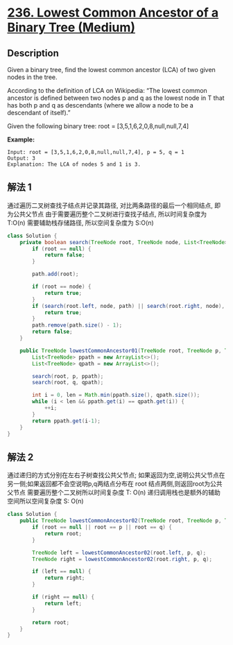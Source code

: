 # [236. Lowest Common Ancestor of a Binary Tree (Medium)](https://leetcode.com/problems/lowest-common-ancestor-of-a-binary-tree/)

## Description


Given a binary tree, find the lowest common ancestor (LCA) of two given nodes in the tree.

According to the definition of LCA on Wikipedia: “The lowest common ancestor is defined between two nodes p and q as the lowest node in T that has both p and q as descendants (where we allow a node to be a descendant of itself).”

Given the following binary tree:  root = [3,5,1,6,2,0,8,null,null,7,4]

**Example:**

```
Input: root = [3,5,1,6,2,0,8,null,null,7,4], p = 5, q = 1
Output: 3
Explanation: The LCA of nodes 5 and 1 is 3.
```


## 解法 1

通过遍历二叉树查找子结点并记录其路径, 对比两条路径的最后一个相同结点, 即为公共父节点 
由于需要遍历整个二叉树进行查找子结点, 所以时间复杂度为 T:O(n)
需要辅助栈存储路径, 所以空间复杂度为 S:O(n)
```java
class Solution {
    private boolean search(TreeNode root, TreeNode node, List<TreeNode> path) {
        if (root == null) {
            return false;
        }

        path.add(root);

        if (root == node) {
            return true;
        }
        if (search(root.left, node, path) || search(root.right, node), path) {
            return true;
        }
        path.remove(path.size() - 1);
        return false;
    }

    public TreeNode lowestCommonAncestor01(TreeNode root, TreeNode p, TreeNode q) {
        List<TreeNode> ppath = new ArrayList<>();
        List<TreeNode> qpath = new ArrayList<>();

        search(root, p, ppath);
        search(root, q, qpath);

        int i = 0, len = Math.min(ppath.size(), qpath.size());
        while (i < len && ppath.get(i) == qpath.get(i)) {
            ++i;
        }
        return ppath.get(i-1);
    }
}
```

## 解法 2
通过递归的方式分别在左右子树查找公共父节点;
如果返回为空,说明公共父节点在另一侧;如果返回都不会空说明p,q两结点分布在 root 结点两侧,则返回root为公共父节点
需要遍历整个二叉树所以时间复杂度 T: O(n)
递归调用栈也是额外的辅助空间所以空间复杂度 S: O(n)
```Java
class Solution { 
    public TreeNode lowestCommonAncestor02(TreeNode root, TreeNode p, TreeNode q) {
        if (root == null || root == p || root == q) {
            return root;
        }

        TreeNode left = lowestCommonAncestor02(root.left, p, q);
        TreeNode right = lowestCommonAncestor02(root.right, p, q);

        if (left == null) {
            return right;
        }

        if (right == null) {
            return left;
        }

        return root;
    }
}
```
